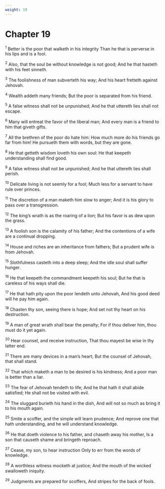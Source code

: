 ```yaml
---
weight: 19
---
```


# Chapter 19

<sup>1</sup> Better is the poor that walketh in his integrity Than he that is perverse in his lips and is a fool. 

<sup>2</sup> Also, that the soul be without knowledge is not good; And he that hasteth with his feet sinneth. 

<sup>3</sup> The foolishness of man subverteth his way; And his heart fretteth against Jehovah. 

<sup>4</sup> Wealth addeth many friends; But the poor is separated from his friend. 

<sup>5</sup> A false witness shall not be unpunished; And he that uttereth lies shall not escape. 

<sup>6</sup> Many will entreat the favor of the liberal man; And every man is a friend to him that giveth gifts. 

<sup>7</sup> All the brethren of the poor do hate him: How much more do his friends go far from him! He pursueth them with words, but they are gone. 

<sup>8</sup> He that getteth wisdom loveth his own soul: He that keepeth understanding shall find good. 

<sup>9</sup> A false witness shall not be unpunished; And he that uttereth lies shall perish. 

<sup>10</sup> Delicate living is not seemly for a fool; Much less for a servant to have rule over princes. 

<sup>11</sup> The discretion of a man maketh him slow to anger; And it is his glory to pass over a transgression. 

<sup>12</sup> The king’s wrath is as the roaring of a lion; But his favor is as dew upon the grass. 

<sup>13</sup> A foolish son is the calamity of his father; And the contentions of a wife are a continual dropping. 

<sup>14</sup> House and riches are an inheritance from fathers; But a prudent wife is from Jehovah. 

<sup>15</sup> Slothfulness casteth into a deep sleep; And the idle soul shall suffer hunger. 

<sup>16</sup> He that keepeth the commandment keepeth his soul; But he that is careless of his ways shall die. 

<sup>17</sup> He that hath pity upon the poor lendeth unto Jehovah, And his good deed will he pay him again. 

<sup>18</sup> Chasten thy son, seeing there is hope; And set not thy heart on his destruction. 

<sup>19</sup> A man of great wrath shall bear the penalty; For if thou deliver him, thou must do it yet again. 

<sup>20</sup> Hear counsel, and receive instruction, That thou mayest be wise in thy latter end. 

<sup>21</sup> There are many devices in a man’s heart; But the counsel of Jehovah, that shall stand. 

<sup>22</sup> That which maketh a man to be desired is his kindness; And a poor man is better than a liar. 

<sup>23</sup> The fear of Jehovah tendeth to life; And he that hath it shall abide satisfied; He shall not be visited with evil. 

<sup>24</sup> The sluggard burieth his hand in the dish, And will not so much as bring it to his mouth again. 

<sup>25</sup> Smite a scoffer, and the simple will learn prudence; And reprove one that hath understanding, and he will understand knowledge. 

<sup>26</sup> He that doeth violence to his father, and chaseth away his mother, Is a son that causeth shame and bringeth reproach. 

<sup>27</sup> Cease, my son, to hear instruction Only to err from the words of knowledge. 

<sup>28</sup> A worthless witness mocketh at justice; And the mouth of the wicked swalloweth iniquity. 

<sup>29</sup> Judgments are prepared for scoffers, And stripes for the back of fools. 



